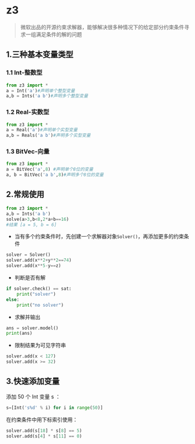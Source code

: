 # z3

> 微软出品的开源约束求解器，能够解决很多种情况下的给定部分约束条件寻求一组满足条件的解的问题



## 1.三种基本变量类型

### 1.1 Int-整数型

```python
from z3 import *
a = Int('a')#声明单个整型变量
a,b = Ints('a b')#声明多个整型变量
```

### 1.2 Real-实数型

```python
from z3 import *
a = Real('a')#声明单个实型变量
a,b = Reals('a b')#声明多个实型变量
```

### 1.3 BitVec-向量

```python
from z3 import *
a = BitVec('a',8) #声明单个8位的变量
a, b = BitVec('a b',8)#声明多个8位的变量
```



## 2.常规使用

```python
from z3 import *
a,b = Ints('a b')
solve(a>3,b<8,2*a+b==16)
#结果 [a = 5, b = 6]
```

* 当有多个约束条件时，先创建一个求解器对象`Solver()`，再添加更多的约束条件

```python
solver = Solver()
solver.add(x**2+y**2==74)
solver.add(x**5-y==z)
```

* 判断是否有解

```python
if solver.check() == sat:
    print("solver")
else:
    print("no solver")
```

* 求解并输出

```python
ans = solver.model()
print(ans)
```

* 限制结果为可见字符串

```python
solver.add(x < 127)
solver.add(x >= 32)
```



## 3.快速添加变量

添加 50 个 Int 变量 s ：

```python
s=[Int('s%d' % i) for i in range(50)]
```

在约束条件中用下标索引使用：

```python
solver.add(s[18] * s[8] == 5)
solver.add(s[4] * s[11] == 0)
```